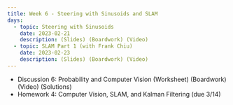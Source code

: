 ```yaml
---
title: Week 6 - Steering with Sinusoids and SLAM
days:
  - topic: Steering with Sinusoids
    date: 2023-02-21
    description: (Slides) (Boardwork) (Video) 
  - topic: SLAM Part 1 (with Frank Chiu)
    date: 2023-02-23
    description: (Slides) (Boardwork) (Video) 
---
```


- Discussion 6: Probability and Computer Vision (Worksheet) (Boardwork) (Video) (Solutions)
- Homework 4: Computer Vision, SLAM, and Kalman Filtering (due 3/14)

<a id="Week7"></a>
